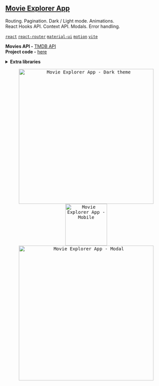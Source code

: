 ## [Movie Explorer App](https://movie-explorer-app-rust.vercel.app)

Routing. Pagination. Dark / Light mode. Animations.
<br>React Hooks API. Context API. Modals. Error handling.

[`react`](https://github.com/facebook/react) [`react-router`](https://github.com/remix-run/react-router) [`material-ui`](https://github.com/mui/material-ui) [`motion`](https://github.com/motiondivision/motion) [`vite`](https://github.com/vitejs/vite)
<br>

**Movies API -** [TMDB API](https://developer.themoviedb.org/)
<br>
**Project code -** [here](https://github.com/ihorvyshniakov/movie-explorer-app)

<details>
    <br>
    <summary><b>Extra libraries</b></summary>
  
  | Library name | Description |
  | --- | --- |
  | [`react`](https://github.com/facebook/react)                                 | Framework |
  | [`react-router`](https://github.com/remix-run/react-router)                  | Routing |
  | [`material-ui`](https://github.com/mui/material-ui)                          | UI system |
  | [`motion`](https://github.com/motiondivision/motion)                         | Animations |
  | [`vite`](https://github.com/vitejs/vite)                                     | Project build tool |
</details>

<p align="center">
<kbd><img src="https://github.com/user-attachments/assets/bbb085a9-531c-41f3-b1bc-4b0711682d0a" alt="Movie Explorer App - Dark theme" width="420"/></kbd>
<kbd><img src="https://github.com/user-attachments/assets/a9131bdb-4e9f-4dfb-ae31-a8a21ec52936" alt="Movie Explorer App - Mobile" width="130"/></kbd>
<kbd><img src="https://github.com/user-attachments/assets/54eb3074-d548-404a-bb60-9f45ce2bcf65" alt="Movie Explorer App - Modal" width="420"/></kbd>
</p>

